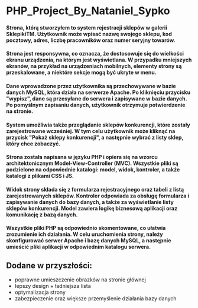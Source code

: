 # PHP_Project_By_Nataniel_Sypko

#### Strona, którą stworzyłem to system rejestracji sklepów w galerii SklepikiTM. Użytkownik może wpisać nazwę swojego sklepu, kod pocztowy, adres, liczbę pracowników oraz numer seryjny towarów.

#### Strona jest responsywna, co oznacza, że dostosowuje się do wielkości ekranu urządzenia, na którym jest wyświetlana. W przypadku mniejszych ekranów, na przykład na urządzeniach mobilnych, elementy strony są przeskalowane, a niektóre sekcje mogą być ukryte w menu.

#### Dane wprowadzone przez użytkownika są przechowywane w bazie danych MySQL, która działa na serwerze Apache. Po kliknięciu przycisku "wypisz", dane są przesyłane do serwera i zapisywane w bazie danych. Po pomyślnym zapisaniu danych, użytkownik otrzymuje potwierdzenie na stronie.

#### System umożliwia także przeglądanie sklepów konkurencji, które zostały zarejestrowane wcześniej. W tym celu użytkownik może kliknąć na przycisk "Pokaż sklepy konkurencji", a następnie wybrać z listy sklep, który chce zobaczyć.

#### Strona została napisana w języku PHP i opiera się na wzorcu architektonicznym Model-View-Controller (MVC). Wszystkie pliki są podzielone na odpowiednie katalogi: model, widok, kontroler, a także katalogi z plikami CSS i JS.

#### Widok strony składa się z formularza rejestracyjnego oraz tabeli z listą zarejestrowanych sklepów. Kontroler odpowiada za obsługę formularza i zapisywanie danych do bazy danych, a także za wyświetlanie listy sklepów konkurencji. Model zawiera logikę biznesową aplikacji oraz komunikację z bazą danych.

#### Wszystkie pliki PHP są odpowiednio skomentowane, co ułatwia zrozumienie ich działania. W celu uruchomienia strony, należy skonfigurować serwer Apache i bazę danych MySQL, a następnie umieścić pliki aplikacji w odpowiednim katalogu serwera.

## Dodane w przyszłości:
- poprawne umieszczenie obrazków na stronie głównej
- lepszy design + ładniejsza lista
- optymalizacja strony
- zabezpieczenie oraz większe przemyślenie działania bazy danych
